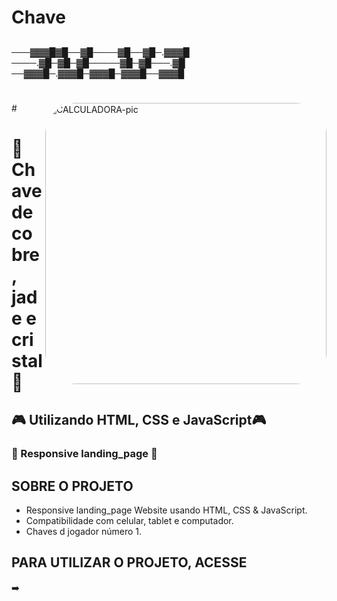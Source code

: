 # Chave

##
───▓▓▓█▓█──▓█────▓█──▓█─.▓▓▓█
────.▓█─▓█─▓█─────▓█─▓█───.▓█
──▓▓▓█─.▓▓▓█─▓▓▓█─▓▓▓█──▓▓▓█
##
#
<img align="right" alt="CALCULADORA-pic" height="450" style="border-radius:50px;" src="https://github.com/JVOA02/Lampada_1/blob/main/L%C3%A2mpada.gif">
#

# 🔑Chave de cobre, jade e cristal🔑
## 🎮 Utilizando HTML, CSS e JavaScript🎮
### 📱 Responsive landing_page 📱

## SOBRE O PROJETO
- Responsive landing_page Website usando HTML, CSS & JavaScript.
- Compatibilidade com celular, tablet e computador.
- Chaves d jogador número 1.

## PARA UTILIZAR O PROJETO, ACESSE
➡️ 
